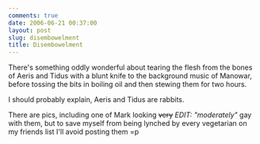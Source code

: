```yaml
---
comments: true
date: 2006-06-21 00:37:00
layout: post
slug: disembowelment
title: Disembowelment
---
```


There's something oddly wonderful about tearing the flesh from the bones of Aeris and Tidus with a blunt knife to the background music of Manowar, before tossing the bits in boiling oil and then stewing them for two hours.  

I should probably explain, Aeris and Tidus are rabbits.  

There are pics, including one of Mark looking <strike>very</strike> <i>EDIT: "moderately"</i> gay with them, but to save myself from being lynched by every vegetarian on my friends list I'll avoid posting them =p
